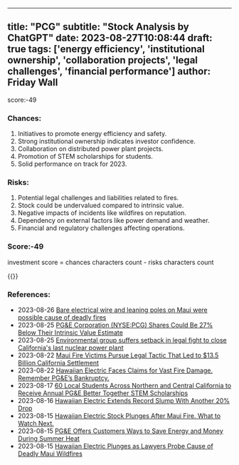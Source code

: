 
---
title: "PCG"
subtitle: "Stock Analysis by ChatGPT"
date: 2023-08-27T10:08:44
draft: true
tags: ['energy efficiency', 'institutional ownership', 'collaboration projects', 'legal challenges', 'financial performance']
author: Friday Wall
---

score:-49
### Chances:
1. Initiatives to promote energy efficiency and safety.
2. Strong institutional ownership indicates investor confidence.
3. Collaboration on distributed power plant projects.
4. Promotion of STEM scholarships for students.
5. Solid performance on track for 2023.
### Risks:
1. Potential legal challenges and liabilities related to fires.
2. Stock could be undervalued compared to intrinsic value.
3. Negative impacts of incidents like wildfires on reputation.
4. Dependency on external factors like power demand and weather.
5. Financial and regulatory challenges affecting operations.
### Score:-49
investment score = chances characters count - risks characters count

{{<tradingview symbol="NYSE:PCG">}}
### References:
- 2023-08-26 [Bare electrical wire and leaning poles on Maui were possible cause of deadly fires](https://finance.yahoo.com/news/bare-electrical-wire-poles-replacement-120410324.html?.tsrc=rss)
- 2023-08-25 [PG&E Corporation (NYSE:PCG) Shares Could Be 27% Below Their Intrinsic Value Estimate](https://finance.yahoo.com/news/pg-e-corporation-nyse-pcg-153834384.html?.tsrc=rss)
- 2023-08-25 [Environmental group suffers setback in legal fight to close California's last nuclear power plant](https://finance.yahoo.com/news/environmental-group-suffers-setback-legal-203105327.html?.tsrc=rss)
- 2023-08-22 [Maui Fire Victims Pursue Legal Tactic That Led to $13.5 Billion California Settlement](https://finance.yahoo.com/news/maui-fire-victims-pursue-legal-110000349.html?.tsrc=rss)
- 2023-08-22 [Hawaiian Electric Faces Claims for Vast Fire Damage. Remember PG&E’s Bankruptcy.](https://finance.yahoo.com/m/8c9f0f5d-f72d-3e42-8db5-7e6c483531ac/hawaiian-electric-faces.html?.tsrc=rss)
- 2023-08-17 [60 Local Students Across Northern and Central California to Receive Annual PG&E Better Together STEM Scholarships](https://finance.yahoo.com/news/60-local-students-across-northern-174200387.html?.tsrc=rss)
- 2023-08-16 [Hawaiian Electric Extends Record Slump With Another 20% Drop](https://finance.yahoo.com/news/hawaiian-electric-future-doubt-1-001047384.html?.tsrc=rss)
- 2023-08-15 [Hawaiian Electric Stock Plunges After Maui Fire. What to Watch Next.](https://finance.yahoo.com/m/64e8e033-54cb-361f-914c-59782a075952/hawaiian-electric-stock.html?.tsrc=rss)
- 2023-08-15 [PG&E Offers Customers Ways to Save Energy and Money During Summer Heat](https://finance.yahoo.com/news/pg-e-offers-customers-ways-204400922.html?.tsrc=rss)
- 2023-08-15 [Hawaiian Electric Plunges as Lawyers Probe Cause of Deadly Maui Wildfires](https://finance.yahoo.com/news/hawaiian-electric-plunges-lawyers-probe-185155490.html?.tsrc=rss)


                